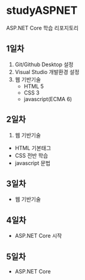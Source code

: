# studyASPNET
ASP.NET Core 학습 리포지토리

## 1일차
1. Git/Github Desktop 설정
2. Visual Studio 개발환경 설정
3. 웹 기반기술
     - HTML 5
     - CSS 3
     - javascript(ECMA 6)
  
  
 ## 2일차
1. 웹 기반기술
- HTML 기본태그
- CSS 전반 학습
- javascript 문법
 
 ## 3일차
- 웹 기반기술
 
 ## 4일차
- ASP.NET Core 시작
 
 ## 5일차
- ASP.NET Core 
 
